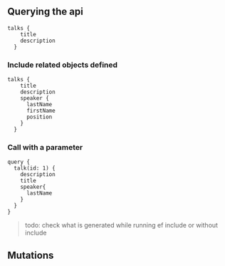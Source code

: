 ﻿## Querying the api

```
talks {
    title
    description 
  }
```

### Include related objects defined

```
talks {
    title
    description
    speaker {
      lastName
      firstName
      position
    }
  }
```


### Call with a parameter

```
query {
  talk(id: 1) {
    description
    title
    speaker{
      lastName
    }
  }
}
```

> todo: check what is generated while running ef include or without include

## Mutations